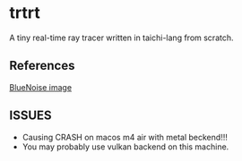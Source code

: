 # trtrt

A tiny real-time ray tracer written in taichi-lang from scratch.

## References

[BlueNoise image](https://momentsingraphics.de/BlueNoise.html)

## ISSUES

- Causing CRASH on macos m4 air with metal beckend!!!
- You may probably use vulkan backend on this machine.

